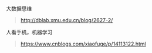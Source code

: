 

大数据思维
> http://dblab.xmu.edu.cn/blog/2627-2/


人看手机，机器学习
> https://www.cnblogs.com/xiaofuge/p/14113122.html













